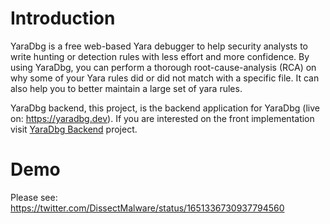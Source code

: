 # Introduction
YaraDbg is a free web-based Yara debugger to help security analysts to write hunting or detection rules with less effort and more confidence. By using YaraDbg, you can perform a thorough root-cause-analysis (RCA) on why some of your Yara rules did or did not match with a specific file. It can also help you to better maintain a large set of yara rules.

YaraDbg backend, this project, is the backend application for YaraDbg (live on: https://yaradbg.dev). If you are interested on the front implementation visit [YaraDbg Backend](https://github.com/DissectMalware/yaradbg-frontend) project.

# Demo
Please see: https://twitter.com/DissectMalware/status/1651336730937794560
